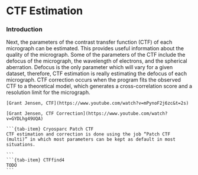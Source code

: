 # CTF Estimation



### Introduction

Next, the parameters of the contrast transfer function (CTF) of each micrograph can be estimated. This provides useful information about the quality of the micrograph. Some of the parameters of the CTF include the defocus of the micrograph, the wavelength of electrons, and the spherical aberration. Defocus is the only parameter which will vary for a given dataset, therefore, CTF estimation is really estimating the defocus of each micrograph. CTF correction occurs when the program fits the observed CTF to a theoretical model, which generates a cross-correlation score and a resolution limit for the micrograph. 

```{seealso}
[Grant Jensen, CTF](https://www.youtube.com/watch?v=mPynoF2j6zc&t=2s) 

[Grant Jensen, CTF Correction](https://www.youtube.com/watch?v=GYDLhg49UQA)
```



````{tab-set}
```{tab-item} Cryosparc Patch CTF
CTF estimation and correction is done using the job “Patch CTF (multi)” in which most parameters can be kept as default in most situations.

```
```{tab-item} CTFfind4
TODO
```
````
